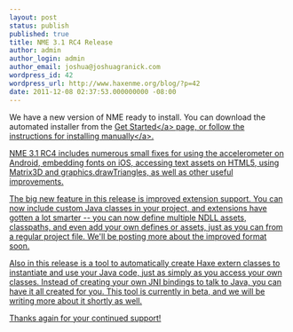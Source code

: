 ```yaml
---
layout: post
status: publish
published: true
title: NME 3.1 RC4 Release
author: admin
author_login: admin
author_email: joshua@joshuagranick.com
wordpress_id: 42
wordpress_url: http://www.haxenme.org/blog/?p=42
date: 2011-12-08 02:37:53.000000000 -08:00
---
```

We have a new version of NME ready to install. You can download the automated installer from the <a href="http:&#47;&#47;www.haxenme.org&#47;developers&#47;get-started" target="_blank">Get Started<&#47;a> page, or follow the instructions for <a href="http:&#47;&#47;www.haxenme.org&#47;developers&#47;get-started&#47;manual-install" target="_blank">installing manually<&#47;a>.

NME 3.1 RC4 includes numerous small fixes for using the accelerometer on Android, embedding fonts on iOS, accessing text assets on HTML5, using Matrix3D and graphics.drawTriangles, as well as other useful improvements.

The big new feature in this release is improved extension support. You can now include custom Java classes in your project, and extensions have gotten a lot smarter -- you can now define multiple NDLL assets, classpaths, and even add your own defines or assets, just as you can from a regular project file. We'll be posting more about the improved format soon.

Also in this release is a tool to automatically create Haxe extern classes to instantiate and use your Java code, just as simply as you access your own classes. Instead of creating your own JNI bindings to talk to Java, you can have it all created for you. This tool is currently in beta, and we will be writing more about it shortly as well.

Thanks again for your continued support!
